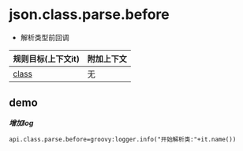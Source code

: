 # json.class.parse.before

- 解析类型前回调

| 规则目标(上下文it) | 附加上下文 |
| ------------ | ------------ |
| [class](../tools/it.html) | 无  |

## demo

***增加log***

```properties
api.class.parse.before=groovy:logger.info("开始解析类:"+it.name())
```
